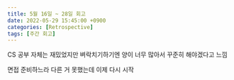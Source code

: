 ```yaml
---
title: 5월 16일 ~ 28일 회고
date: 2022-05-29 15:45:00 +0900
categories: [Retrospective]
tags: [주간 회고]
---
```


CS 공부 자체는 재밌었지만 벼락치기하기엔 양이 너무 많아서 꾸준히 해야겠다고 느낌

면접 준비하느라 다른 거 못했는데 이제 다시 시작
